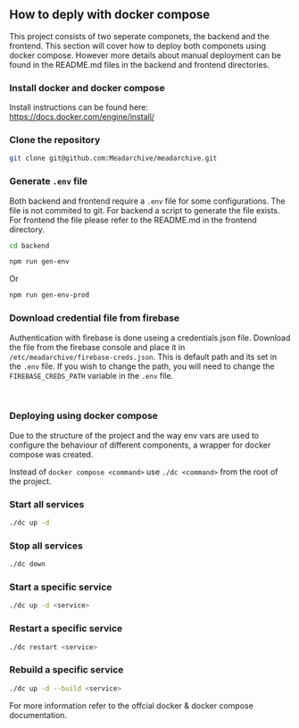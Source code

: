 ## How to deply with docker compose
This project consists of two seperate componets, the backend and the frontend. This section will cover how to deploy both componets using docker compose. However more details about manual deployment can be found in the README.md files in the backend and frontend directories.

### Install docker and docker compose
Install instructions can be found here: https://docs.docker.com/engine/install/

### Clone the repository
```bash
git clone git@github.com:Meadarchive/meadarchive.git
```

### Generate `.env` file
Both backend and frontend require a `.env` file for some configurations. The file is not commited to git. For backend a script to generate the file exists. For frontend the file please refer to the README.md in the frontend directory.

```bash
cd backend
```

```bash
npm run gen-env
```

Or

```bash
npm run gen-env-prod
```

### Download credential file from firebase
Authentication with firebase is done useing a credentials.json file. Download the file from the firebase console and place it in `/etc/meadarchive/firebase-creds.json`. This is default path and its set in the `.env` file. If you wish to change the path, you will need to change the `FIREBASE_CREDS_PATH` variable in the `.env` file.

<br>

### Deploying using docker compose
Due to the structure of the project and the way env vars are used to configure the behaviour of different components, a wrapper for docker compose was created. 

Instead of `docker compose <command>` use `./dc <command>` from the root of the project.

### Start all services
```bash
./dc up -d
```

### Stop all services
```bash
./dc down
```

### Start a specific service
```bash
./dc up -d <service>
```

### Restart a specific service
```bash
./dc restart <service>
```

### Rebuild a specific service
```bash
./dc up -d --build <service>
```

For more information refer to the offcial docker & docker compose documentation.




